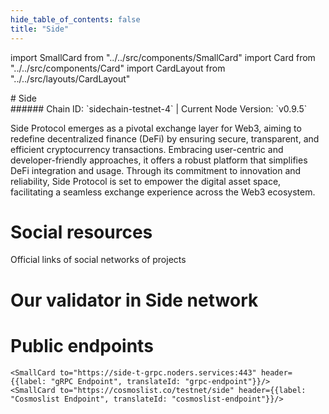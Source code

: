 ```yaml
---
hide_table_of_contents: false
title: "Side"
---
```


import SmallCard from "../../src/components/SmallCard"
import Card from "../../src/components/Card"
import CardLayout from "../../src/layouts/CardLayout"

<div class="h1-with-icon icon-side">
# Side
</div>
###### Chain ID: `sidechain-testnet-4` | Current Node Version: `v0.9.5`


Side Protocol emerges as a pivotal exchange layer for Web3, aiming to redefine decentralized finance (DeFi) by ensuring secure, transparent, and efficient cryptocurrency transactions. Embracing user-centric and developer-friendly approaches, it offers a robust platform that simplifies DeFi integration and usage. Through its commitment to innovation and reliability, Side Protocol is set to empower the digital asset space, facilitating a seamless exchange experience across the Web3 ecosystem.

# Social resources
Official links of social networks of projects

<CardLayout autoFitEnabled={false}>
    <SmallCard to="https://side.one/" header={{label: "Website", translateId: "social-telegram"}} iconPath="img/website-icon.svg"/>
    <SmallCard to="https://github.com/sideprotocol" header={{label: "GitHub", translateId: "social-telegram"}} iconPath="img/github-icon.svg"/>
    <SmallCard to="https://discord.gg/sideprotocol" header={{label: "Discord", translateId: "social-telegram"}} iconPath="img/discord-icon.svg"/>
    <SmallCard to="https://twitter.com/SideProtocol" header={{label: "X", translateId: "social-telegram"}} iconPath="img/x-icon.svg"/>
    <SmallCard to="https://t.me/SideProtocolOfficial" header={{label: "Telegram", translateId: "social-telegram"}} iconPath="img/telegram-icon.svg"/>
</CardLayout>

# Our validator in Side network

<CardLayout autoFitEnabled={true}>
    <Card
        to="https://testnet.side.explorers.guru/validator/sidevaloper1qqfquysyqstp5qq8rsfqypgxq5zs7pc2r5tsv8cezc93gycrpywp22zkf48"
        header={{
            label: "[NODERS]TEAM",
            translateId: "development-setup",
        }}
        body={{
            label: "Trusted blockchain validator",
        }}
        iconPath="img/kotlin-icon.svg"
    />
</CardLayout>

# Public endpoints

<CardLayout autoFitEnabled={true}>
    <SmallCard to="https://side-t-rpc.noders.services" header={{label: "RPC Endpoint", translateId: "rpc-endpoint"}}/>
    <SmallCard to="https://side-t-api.noders.services" header={{label: "API Endpoint", translateId: "api-endpoint"}}/>
    
    <SmallCard to="https://side-t-grpc.noders.services:443" header={{label: "gRPC Endpoint", translateId: "grpc-endpoint"}}/>
    <SmallCard to="https://cosmoslist.co/testnet/side" header={{label: "Cosmoslist Endpoint", translateId: "cosmoslist-endpoint"}}/>
</CardLayout>

